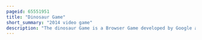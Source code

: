 ```yaml
---
pageid: 65551951
title: "Dinosaur Game"
short_summary: "2014 video game"
description: "The dinosaur Game is a Browser Game developed by Google and integrated into the chrome Web Browser. The Player guides a pixelated Tyrannosaurus Rex across a side-scrolling Landscape avoiding Obstacles to achieve a higher Score. The Game was created by Members of the Chrome ux Team in 2014."
---
```

